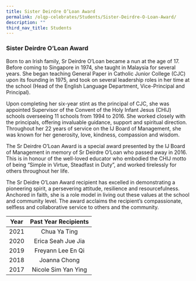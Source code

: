 ```yaml
---
title: Sister Deirdre O’Loan Award
permalink: /olqp-celebrates/Students/Sister-Deirdre-O-Loan-Award/
description: ""
third_nav_title: Students
---
```

### Sister Deirdre O’Loan Award

Born to an Irish family, Sr Deirdre O’Loan became a nun at the age of 17. Before coming to Singapore in 1974, she taught in Malaysia for several years. She began teaching General Paper in Catholic Junior College (CJC) upon its founding in 1975, and took on several leadership roles in her time at the school (Head of the English Language Department, Vice-Principal and Principal).

  

Upon completing her six-year stint as the principal of CJC, she was appointed Supervisor of the Convent of the Holy Infant Jesus (CHIJ) schools overseeing 11 schools from 1994 to 2016. She worked closely with the principals, offering invaluable guidance, support and spiritual direction. Throughout her 22 years of service on the IJ Board of Management, she was known for her generosity, love, kindness, compassion and wisdom.

  

The Sr Deirdre O’Loan Award is a special award presented by the IJ Board of Management in memory of Sr Deirdre O’Loan who passed away in 2016. This is in honour of the well-loved educator who embodied the CHIJ motto of being “Simple in Virtue, Steadfast in Duty”, and worked tirelessly for others throughout her life.

  

The Sr Deidre O’Loan Award recipient has excelled in demonstrating a pioneering spirit, a persevering attitude, resilience and resourcefulness. Anchored in faith, she is a role model in living out these values at the school and community level. The award acclaims the recipient’s compassionate, selfless and collaborative service to others and the community.

| Year | Past Year Recipients |
|:---:|:---:|
| 2021 | Chua Ya Ting |
| 2020 | Erica Seah Jue Jia |
| 2019 | Freyann Lee En Qi |
| 2018 | Joanna Chong |
| 2017 | Nicole Sim Yan Ying |